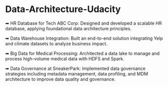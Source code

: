 # Data-Architecture-Udacity

➡ HR Database for Tech ABC Corp: Designed and developed a scalable HR database, applying foundational data architecture principles.

➡ Data Warehouse Integration: Built an end-to-end solution integrating Yelp and climate datasets to analyze business impact.

➡ Big Data for Medical Processing: Architected a data lake to manage and process high-volume medical data with HDFS and Spark.

➡ Data Governance at SneakerPark: Implemented data governance strategies including metadata management, data profiling, and MDM architecture to improve data quality and governance.
